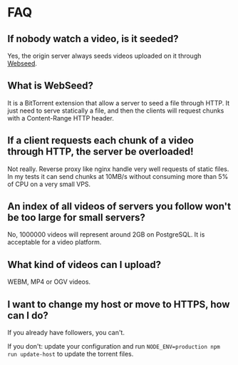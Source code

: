 # FAQ

## If nobody watch a video, is it seeded?

Yes, the origin server always seeds videos uploaded on it through [Webseed](http://www.bittorrent.org/beps/bep_0019.html).


## What is WebSeed?

It is a BitTorrent extension that allow a server to seed a file through HTTP. It just need to serve statically a file, and then the clients will request chunks with a Content-Range HTTP header.


## If a client requests each chunk of a video through HTTP, the server be overloaded!

Not really. Reverse proxy like nginx handle very well requests of static files. In my tests it can send chunks at 10MB/s without consuming more than 5% of CPU on a very small VPS.


## An index of all videos of servers you follow won't be too large for small servers?

No, 1000000 videos will represent around 2GB on PostgreSQL. It is acceptable for a video platform.


## What kind of videos can I upload?

WEBM, MP4 or OGV videos.


## I want to change my host or move to HTTPS, how can I do?

If you already have followers, you can't.

If you don't: update your configuration and run `NODE_ENV=production npm run update-host` to update the torrent files.
